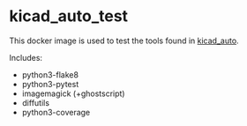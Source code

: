 # kicad_auto_test

This docker image is used to test the tools found in [kicad_auto](http://github.com/INTI-CMNB/kicad_auto).

Includes:

* python3-flake8
* python3-pytest
* imagemagick (+ghostscript)
* diffutils
* python3-coverage
